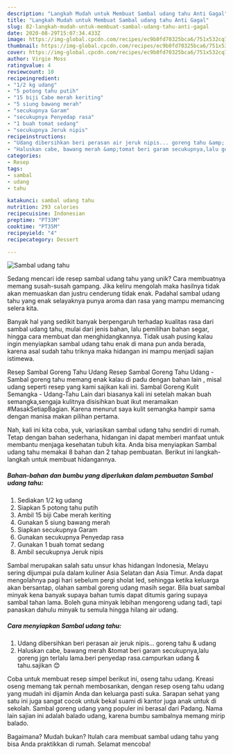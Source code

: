 ```yaml
---
description: "Langkah Mudah untuk Membuat Sambal udang tahu Anti Gagal"
title: "Langkah Mudah untuk Membuat Sambal udang tahu Anti Gagal"
slug: 82-langkah-mudah-untuk-membuat-sambal-udang-tahu-anti-gagal
date: 2020-08-29T15:07:34.433Z
image: https://img-global.cpcdn.com/recipes/ec9b0fd70325bca6/751x532cq70/sambal-udang-tahu-foto-resep-utama.jpg
thumbnail: https://img-global.cpcdn.com/recipes/ec9b0fd70325bca6/751x532cq70/sambal-udang-tahu-foto-resep-utama.jpg
cover: https://img-global.cpcdn.com/recipes/ec9b0fd70325bca6/751x532cq70/sambal-udang-tahu-foto-resep-utama.jpg
author: Virgie Moss
ratingvalue: 4
reviewcount: 10
recipeingredient:
- "1/2 kg udang"
- "5 potong tahu putih"
- "15 biji Cabe merah keriting"
- "5 siung bawang merah"
- "secukupnya Garam"
- "secukupnya Penyedap rasa"
- "1 buah tomat sedang"
- "secukupnya Jeruk nipis"
recipeinstructions:
- "Udang dibersihkan beri perasan air jeruk nipis... goreng tahu &amp; udang"
- "Haluskan cabe, bawang merah &amp;tomat beri garam secukupnya,lalu goreng jgn terlalu lama.beri penyedap rasa.campurkan udang &amp; tahu.sajikan 😊"
categories:
- Resep
tags:
- sambal
- udang
- tahu

katakunci: sambal udang tahu 
nutrition: 293 calories
recipecuisine: Indonesian
preptime: "PT33M"
cooktime: "PT35M"
recipeyield: "4"
recipecategory: Dessert

---
```



![Sambal udang tahu](https://img-global.cpcdn.com/recipes/ec9b0fd70325bca6/751x532cq70/sambal-udang-tahu-foto-resep-utama.jpg)

Sedang mencari ide resep sambal udang tahu yang unik? Cara membuatnya memang susah-susah gampang. Jika keliru mengolah maka hasilnya tidak akan memuaskan dan justru cenderung tidak enak. Padahal sambal udang tahu yang enak selayaknya punya aroma dan rasa yang mampu memancing selera kita.

Banyak hal yang sedikit banyak berpengaruh terhadap kualitas rasa dari sambal udang tahu, mulai dari jenis bahan, lalu pemilihan bahan segar, hingga cara membuat dan menghidangkannya. Tidak usah pusing kalau ingin menyiapkan sambal udang tahu enak di mana pun anda berada, karena asal sudah tahu triknya maka hidangan ini mampu menjadi sajian istimewa.

Resep Sambal Goreng Tahu Udang Resep Sambal Goreng Tahu Udang - Sambal goreng tahu memang enak kalau di padu dengan bahan lain , misal udang seperti resep yang kami sajikan kali ini. Sambal Goreng Kulit Semangka - Udang-Tahu Lain dari biasanya kali ini setelah makan buah semangka,sengaja kulitnya disisihkan buat ikut meramaikan #MasakSetiapBagian. Karena menurut saya kulit semangka hampir sama dengan manisa makan pilihan pertama.


Nah, kali ini kita coba, yuk, variasikan sambal udang tahu sendiri di rumah. Tetap dengan bahan sederhana, hidangan ini dapat memberi manfaat untuk membantu menjaga kesehatan tubuh kita. Anda bisa menyiapkan Sambal udang tahu memakai 8 bahan dan 2 tahap pembuatan. Berikut ini langkah-langkah untuk membuat hidangannya.

<!--inarticleads1-->

##### Bahan-bahan dan bumbu yang diperlukan dalam pembuatan Sambal udang tahu:

1. Sediakan 1/2 kg udang
1. Siapkan 5 potong tahu putih
1. Ambil 15 biji Cabe merah keriting
1. Gunakan 5 siung bawang merah
1. Siapkan secukupnya Garam
1. Gunakan secukupnya Penyedap rasa
1. Gunakan 1 buah tomat sedang
1. Ambil secukupnya Jeruk nipis


Sambal merupakan salah satu unsur khas hidangan Indonesia, Melayu sering dijumpai pula dalam kuliner Asia Selatan dan Asia Timur. Anda dapat mengolahnya pagi hari sebelum pergi sholat Ied, sehingga ketika keluarga akan bersantap, olahan sambal goreng udang masih segar. Bila buat sambal minyak kena banyak supaya bahan tumis dapat ditumis garing supaya sambal tahan lama. Boleh guna minyak lebihan mengoreng udang tadi, tapi panaskan dahulu minyak tu semula hingga hilang air udang. 

<!--inarticleads2-->

##### Cara menyiapkan Sambal udang tahu:

1. Udang dibersihkan beri perasan air jeruk nipis... goreng tahu &amp; udang
1. Haluskan cabe, bawang merah &amp;tomat beri garam secukupnya,lalu goreng jgn terlalu lama.beri penyedap rasa.campurkan udang &amp; tahu.sajikan 😊


Coba untuk membuat resep simpel berikut ini, oseng tahu udang. Kreasi oseng memang tak pernah membosankan, dengan resep oseng tahu udang yang mudah ini dijamin Anda dan keluarga pasti suka. Sarapan sehat yang satu ini juga sangat cocok untuk bekal suami di kantor juga anak untuk di sekolah. Sambal goreng udang yang populer ini berasal dari Padang. Nama lain sajian ini adalah balado udang, karena bumbu sambalnya memang mirip balado. 

Bagaimana? Mudah bukan? Itulah cara membuat sambal udang tahu yang bisa Anda praktikkan di rumah. Selamat mencoba!
